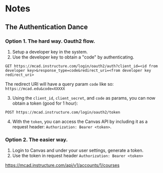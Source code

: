 # Notes

## The Authentication Dance

### Option 1. The hard way. Oauth2 flow.

1. Setup a developer key in the system.
2. Use the developer key to obtain a "code" by authenticating.

```
GET https://mcad.instructure.com/login/oauth2/auth?client_id=<id from developer key>&response_type=code&redirect_uri=<from developer key redirect_uri>
```

The redirect URI will have a query param `code` like so: `https://mcad.edu&code=XXXXX`

3. Using the `client_id`, `client_secret`, and `code` as params, you can now obtain a token (good for 1 hour):

```
POST https://mcad.instructure.com/login/oauth2/token
```

4. With the `token`, you can access the Canvas API by including it as a request header: `Authorization: Bearer <token>`.

### Option 2. The easier way.

1. Login to Canvas and under your user settings, generate a token.
2. Use the token in request header `Authorization: Bearer <token>`

https://mcad.instructure.com/api/v1/accounts/1/courses
